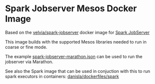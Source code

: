 # Spark Jobserver Mesos Docker Image

Based on the [velvia/spark-jobserver](https://hub.docker.com/r/velvia/spark-jobserver/) docker image for [Spark JobServer](https://github.com/spark-jobserver)

This image builds with the supported Mesos libraries needed to run in coarse or fine mode.

The example [spark-jobserver-marathon.json](./spark-jobserver-marathon.json) can be used to run the jobserver via Marathon.

See also the Spark image that can be used in conjuction with this to run spark executors in containers: [danisla/dockerfiles/spark](https://github.com/danisla/dockerfiles/spark)

